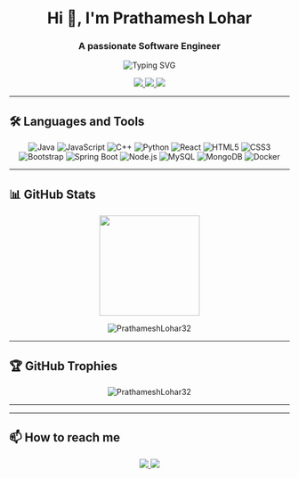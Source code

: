 <h1 align="center">Hi 👋, I'm Prathamesh Lohar</h1>
<h3 align="center">A passionate Software Engineer</h3>

<p align="center">
  <img src="https://readme-typing-svg.herokuapp.com?font=Fira+Code&pause=1000&color=00F72D&width=435&lines=Backend+Developer;Startup+Enthusiast" alt="Typing SVG" />
</p>

<p align="center">
  <a href="https://twitter.com/prathameshL32">
    <img src="https://img.shields.io/badge/Twitter-1DA1F2?style=for-the-badge&logo=twitter&logoColor=white"/>
  </a>
  <a href="https://linkedin.com/in/pk-lohar-iiitp">
    <img src="https://img.shields.io/badge/LinkedIn-0077B5?style=for-the-badge&logo=linkedin&logoColor=white"/>
  </a>
  <a href="https://leetcode.com/u/PrathameshLohar/">
    <img src="https://img.shields.io/badge/Leetcode-%23000000.svg?style=for-the-badge&logo=leetcode&logoColor=yellow"/>
</a>

</p>

---

## 🛠️ Languages and Tools

<p align="center">
  <!-- Programming Languages -->
  <img src="https://img.shields.io/badge/Java-ED8B00?style=for-the-badge&logo=openjdk&logoColor=white" alt="Java"/>
  <img src="https://img.shields.io/badge/JavaScript-F7DF1E?style=for-the-badge&logo=javascript&logoColor=black" alt="JavaScript"/>
  <img src="https://img.shields.io/badge/C%2B%2B-00599C?style=for-the-badge&logo=c%2B%2B&logoColor=white" alt="C++"/>
  <img src="https://img.shields.io/badge/Python-3776AB?style=for-the-badge&logo=python&logoColor=white" alt="Python"/>
  
  <!-- Frontend -->
  <img src="https://img.shields.io/badge/React-20232A?style=for-the-badge&logo=react&logoColor=61DAFB" alt="React"/>
  <img src="https://img.shields.io/badge/HTML5-E34F26?style=for-the-badge&logo=html5&logoColor=white" alt="HTML5"/>
  <img src="https://img.shields.io/badge/CSS3-1572B6?style=for-the-badge&logo=css3&logoColor=white" alt="CSS3"/>
  <img src="https://img.shields.io/badge/Bootstrap-563D7C?style=for-the-badge&logo=bootstrap&logoColor=white" alt="Bootstrap"/>
  
  <!-- Backend -->
  <img src="https://img.shields.io/badge/Spring_Boot-F2F4F9?style=for-the-badge&logo=spring-boot" alt="Spring Boot"/>
  <img src="https://img.shields.io/badge/Node.js-339933?style=for-the-badge&logo=nodedotjs&logoColor=white" alt="Node.js"/>
  
  <!-- Databases -->
  <img src="https://img.shields.io/badge/MySQL-005C84?style=for-the-badge&logo=mysql&logoColor=white" alt="MySQL"/>
  <img src="https://img.shields.io/badge/MongoDB-4EA94B?style=for-the-badge&logo=mongodb&logoColor=white" alt="MongoDB"/>
  
  <!-- DevOps -->
  <img src="https://img.shields.io/badge/Docker-2CA5E0?style=for-the-badge&logo=docker&logoColor=white" alt="Docker"/>
</p>

---

## 📊 GitHub Stats

<p align="center">
  <img height="180em" src="https://github-readme-stats.vercel.app/api/top-langs/?username=PrathameshLohar32&layout=compact&langs_count=8&theme=radical"/>
</p>

<p align="center">
  <img src="https://github-readme-streak-stats.herokuapp.com/?user=PrathameshLohar32&theme=radical" alt="PrathameshLohar32" />
</p>

---

## 🏆 GitHub Trophies

<p align="center">
  <img src="https://github-profile-trophy.vercel.app/?username=PrathameshLohar32&theme=onedark&no-frame=true&row=1&column=7" alt="PrathameshLohar32" />
</p>

---

<!-- ## 🔥 Recent Activity -->

<!--START_SECTION:activity-->
<!-- 1. 🎉 Merged PR [#1] in [repository]
2. 🚀 Published release [v1.0] in [repository]
3. 💪 Opened PR [#2] in [repository]
4. 🛠️ Started working on [project] -->
<!--END_SECTION:activity-->


--- 



## 📫 How to reach me

<p align="center">
  <a href="mailto:prathameshklohar@gmail.com">
    <img src="https://img.shields.io/badge/Gmail-D14836?style=for-the-badge&logo=gmail&logoColor=white"/>
  </a>
  <a href="https://linkedin.com/in/pk-lohar-iiitp">
    <img src="https://img.shields.io/badge/LinkedIn-0077B5?style=for-the-badge&logo=linkedin&logoColor=white"/>
  </a>
</p>
